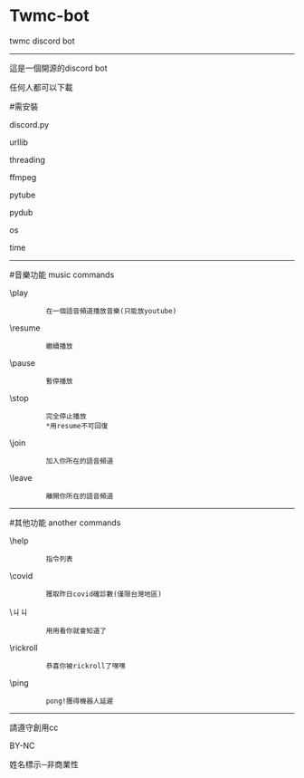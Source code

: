# Twmc-bot
twmc discord bot

------------------------

這是一個開源的discord bot

任何人都可以下載

#需安裝

discord.py

urllib

threading

ffmpeg

pytube

pydub

os

time

------------------------

#音樂功能 music commands

\play        

             在一個語音頻道播放音樂(只能放youtube)
             
\resume

             繼續播放
             
\pause

             暫停播放
             
\stop

             完全停止播放
             *用resume不可回復
             
\join        

             加入你所在的語音頻道
             
\leave       

             離開你所在的語音頻道
             
------------------------
             
#其他功能 another commands
             
\help        

             指令列表
             
\covid       

             獲取昨日covid確診數(僅限台灣地區)
             
\ㄐㄐ        

             用用看你就會知道了
             
\rickroll    

             恭喜你被rickroll了嘿嘿
             
\ping        

             pong!獲得機器人延遲
             
------------------------
             
請遵守創用cc

BY-NC

姓名標示─非商業性
